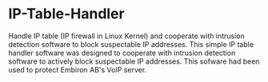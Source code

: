 # IP-Table-Handler
Handle IP table (IP firewall in Linux Kernel) and cooperate with intrusion detection software to block suspectable IP addresses.
This simple IP table handler software was designed to cooperate with intrusion detection software to actively block suspectable IP addresses. This sofware had been used to protect Embiron AB's VoIP server.  
